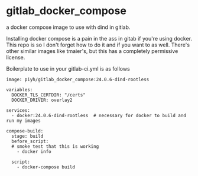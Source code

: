 # gitlab_docker_compose
a docker compose image to use with dind in gitlab.

Installing docker compose is a pain in the ass in gitab if you're using docker.  This repo is so I don't forget how to do it and if you want to as well.
There's other similar images like tmaier's, but this has a completely permissive license.

Boilerplate to use in your gitlab-ci.yml is as follows 

    image: piyh/gitlab_docker_compose:24.0.6-dind-rootless

    variables:
      DOCKER_TLS_CERTDIR: "/certs"
      DOCKER_DRIVER: overlay2

    services:
      - docker:24.0.6-dind-rootless  # necessary for docker to build and run my images 

    compose-build:
      stage: build
      before_script:
      # smoke test that this is working
        - docker info

      script:
        - docker-compose build

